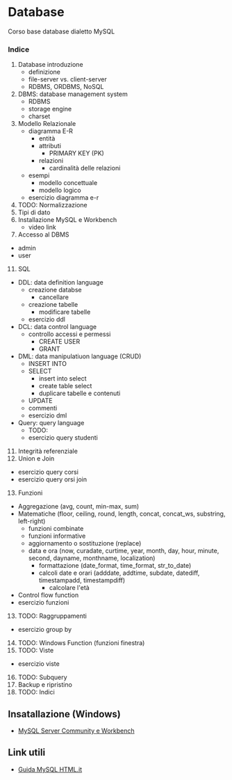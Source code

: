 # Database
Corso base database dialetto MySQL<br>

### Indice
1. Database introduzione
   - definizione
   - file-server vs. client-server
   - RDBMS, ORDBMS, NoSQL
3. DBMS: database management system
   - RDBMS
   - storage engine
   - charset
5. Modello Relazionale
   - diagramma E-R
      - entità
      - attributi
         - PRIMARY KEY (PK)
      - relazioni 
         - cardinalità delle relazioni
   - esempi
      - modello concettuale
      - modello logico
   - esercizio diagramma e-r 
7. TODO: Normalizzazione
8. Tipi di dato
9. Installazione MySQL e Workbench
    - video link
11. Accesso al DBMS
   - admin
   - user
11. SQL
   - DDL: data definition language
      - creazione databse
         - cancellare 
      - creazione tabelle
         - modificare tabelle
      - esercizio ddl
   - DCL: data control language
      - controllo accessi e permessi
         - CREATE USER
         - GRANT
   - DML: data manipulatiuon language (CRUD)
      - INSERT INTO
      - SELECT
         - insert into select
         - create table select
         - duplicare tabelle e contenuti
      - UPDATE
      - commenti
      - esercizio dml
   - Query: query language
      - TODO:
      - esercizio query studenti
11. Integrità referenziale
12. Union e Join
   - esercizio query corsi
   - esercizio query orsi join
13. Funzioni
   - Aggregazione (avg, count, min-max, sum)
   - Matematiche (floor, ceiling, round, length, concat, concat_ws, substring, left-right)
       - funzioni combinate
       - funzioni informative
       - aggiornamento o sostituzione (replace)
       - data e ora (now, curadate, curtime, year, month, day, hour, minute, second, dayname, monthname, localization)
          - formattazione (date_format, time_format, str_to_date)
          - calcoli date e orari (adddate, addtime, subdate, datediff, timestampadd, timestampdiff)
             - calcolare l'età 
   - Control flow function
   - esercizio funzioni
13. TODO: Raggruppamenti
   - esercizio group by
14. TODO: Windows Function (funzioni finestra)
15. TODO: Viste
   - esercizio viste
16. TODO: Subquery
17. Backup e ripristino
18. TODO: Indici

## Insatallazione (Windows)
- [MySQL Server Community e Workbench](https://youtu.be/uRw5oNBLW6E)

## Link utili
- [Guida MySQL HTML.it](https://www.html.it/guide/guida-mysql/)

